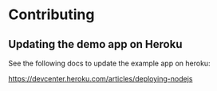 # Contributing

## Updating the demo app on Heroku
See the following docs to update the example app on heroku:

https://devcenter.heroku.com/articles/deploying-nodejs
